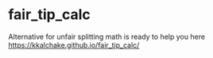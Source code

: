 # fair_tip_calc
Alternative for unfair splitting math is ready to help you here https://kkalchake.github.io/fair_tip_calc/

